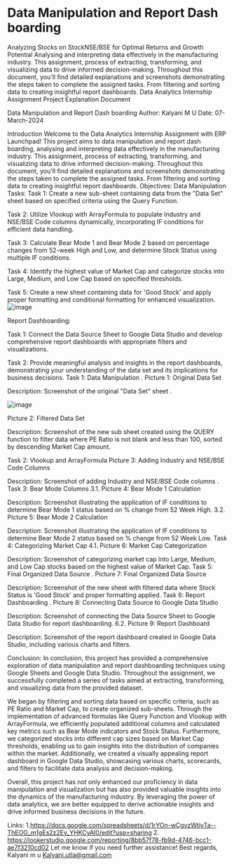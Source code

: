 # Data Manipulation and Report Dash boarding
Analyzing Stocks on StockNSE/BSE for Optimal Returns and Growth Potential
Analysing and interpreting data effectively in the manufacturing industry.  This assignment, process of extracting, transforming, and visualizing data to drive informed decision-making.
Throughout this document, you'll find detailed explanations and screenshots demonstrating the steps taken to complete the assigned tasks. From filtering and sorting data to creating insightful report dashboards.
Data Analytics Internship Assignment
Project Explanation Document

Data Manipulation and Report Dash boarding
Author: Kalyani M U
Date: 07-March-2024

Introduction
Welcome to the Data Analytics Internship Assignment with ERP Launchpad! This project aims to data manipulation and report dash boarding, analysing and interpreting data effectively in the manufacturing industry.  This assignment, process of extracting, transforming, and visualizing data to drive informed decision-making.
Throughout this document, you'll find detailed explanations and screenshots demonstrating the steps taken to complete the assigned tasks. From filtering and sorting data to creating insightful report dashboards.
Objectives:
Data Manipulation Tasks:
Task 1: Create a new sub-sheet containing data from the "Data Set" sheet based on specified criteria using the Query Function.

Task 2: Utilize Vlookup with ArrayFormula to populate Industry and NSE/BSE Code columns dynamically, incorporating IF conditions for efficient data handling.

Task 3: Calculate Bear Mode 1 and Bear Mode 2 based on percentage changes from 52-week High and Low, and determine Stock Status using multiple IF conditions.

Task 4: Identify the highest value of Market Cap and categorize stocks into Large, Medium, and Low Cap based on specified thresholds.

Task 5: Create a new sheet containing data for 'Good Stock' and apply proper formatting and conditional formatting for enhanced visualization.
![image](https://github.com/kalyaniutla/Finding_Goodstocks_By_DataAnalytics-/assets/167401916/e9580dfa-fa14-419a-a92b-c595556fca6d)



Report Dashboarding:

Task 1: Connect the Data Source Sheet to Google Data Studio and develop comprehensive report dashboards with appropriate filters and visualizations.

Task 2: Provide meaningful analysis and insights in the report dashboards, demonstrating your understanding of the data set and its implications for business decisions.
Task 1: Data Manipulation . 
Picture 1: Original Data Set
 
Description: Screenshot of the original "Data Set" sheet .


![image](https://github.com/kalyaniutla/Finding_Goodstocks_By_DataAnalytics-/assets/167401916/15171117-9ef0-4be5-93b0-3d0681adacc7)







Picture 2: Filtered Data Set
 

Description: Screenshot of the new sub sheet created using the QUERY function to filter data where PE Ratio is not blank and less than 100, sorted by descending Market Cap amount.








Task 2: Vlookup and ArrayFormula 
 Picture 3: Adding Industry and NSE/BSE Code Columns
 
Description: Screenshot of adding Industry and NSE/BSE Code columns .
Task 3: Bear Mode Columns 3.1. 
Picture 4: Bear Mode 1 Calculation
 
Description: Screenshot illustrating the application of IF conditions to determine Bear Mode 1 status based on % change from 52 Week High.
3.2. Picture 5: Bear Mode 2 Calculation
 
Description: Screenshot illustrating the application of IF conditions to determine Bear Mode 2 status based on % change from 52 Week Low.
Task 4: Categorizing Market Cap
 4.1. Picture 6: Market Cap Categorization
 
Description: Screenshot of categorizing market cap into Large, Medium, and Low Cap stocks based on the highest value of Market Cap.
Task 5: Final Organized Data Source . 
Picture 7: Final Organized Data Source
 
Description: Screenshot of the new sheet with filtered data where Stock Status is 'Good Stock' and proper formatting applied.
Task 6: Report Dashboarding .
 Picture 8: Connecting Data Source to Google Data Studio
 
Description: Screenshot of connecting the Data Source Sheet to Google Data Studio for report dashboarding.
6.2. Picture 9: Report Dashboard
  
Description: Screenshot of the report dashboard created in Google Data Studio, including various charts and filters.

Conclusion:
In conclusion, this project has provided a comprehensive exploration of data manipulation and report dashboarding techniques using Google Sheets and Google Data Studio. Throughout the assignment, we successfully completed a series of tasks aimed at extracting, transforming, and visualizing data from the provided dataset.

We began by filtering and sorting data based on specific criteria, such as PE Ratio and Market Cap, to create organized sub-sheets. Through the implementation of advanced formulas like Query Function and Vlookup with ArrayFormula, we efficiently populated additional columns and calculated key metrics such as Bear Mode indicators and Stock Status.
Furthermore, we categorized stocks into different cap sizes based on Market Cap thresholds, enabling us to gain insights into the distribution of companies within the market. Additionally, we created a visually appealing report dashboard in Google Data Studio, showcasing various charts, scorecards, and filters to facilitate data analysis and decision-making.

Overall, this project has not only enhanced our proficiency in data manipulation and visualization but has also provided valuable insights into the dynamics of the manufacturing industry. By leveraging the power of data analytics, we are better equipped to derive actionable insights and drive informed business decisions in the future.

Links: 
1.https://docs.google.com/spreadsheets/d/1rYOn-wCgvzWtiyTa--ThEOG_m1gEs2z2Ey_YHKCyAI0/edit?usp=sharing
2. https://lookerstudio.google.com/reporting/8bb57f78-fb9d-4746-bcc1-ae7f3210cd02
        Let me know if you need further assistance!
Best regards,
Kalyani m u
Kalyani.utla@gmail.com
